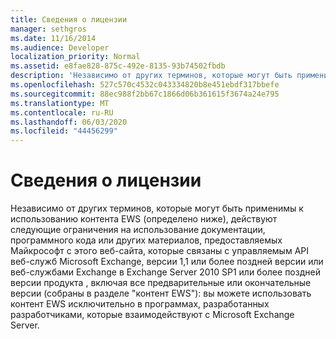 ```yaml
---
title: Сведения о лицензии
manager: sethgros
ms.date: 11/16/2014
ms.audience: Developer
localization_priority: Normal
ms.assetid: e8fae828-875c-492e-8135-93b74502fbdb
description: 'Независимо от других терминов, которые могут быть применимы к использованию контента EWS (определено ниже), действуют следующие ограничения на использование документации, программного кода или других материалов, предоставляемых Майкрософт с этого веб-сайта, которые связаны с управляемым API веб-служб Microsoft Exchange, версии 1,1 или более поздней версии или веб-службами Exchange в Exchange Server 2010 SP1 или более поздней версии продукта , включая все предварительные или окончательные версии (накопленные материалы EWS): вы можете использовать контент EWS только в программах, разработанных разработчиками, которые взаимодействуют с Microsoft Exchange Server.'
ms.openlocfilehash: 527c570c4532c043334820b8e451ebdf317bbefe
ms.sourcegitcommit: 88ec988f2bb67c1866d06b361615f3674a24e795
ms.translationtype: MT
ms.contentlocale: ru-RU
ms.lasthandoff: 06/03/2020
ms.locfileid: "44456299"
---
```

# <a name="license-information"></a>Сведения о лицензии

Независимо от других терминов, которые могут быть применимы к использованию контента EWS (определено ниже), действуют следующие ограничения на использование документации, программного кода или других материалов, предоставляемых Майкрософт с этого веб-сайта, которые связаны с управляемым API веб-служб Microsoft Exchange, версии 1,1 или более поздней версии или веб-службами Exchange в Exchange Server 2010 SP1 или более поздней версии продукта , включая все предварительные или окончательные версии (собраны в разделе "контент EWS"): вы можете использовать контент EWS исключительно в программах, разработанных разработчиками, которые взаимодействуют с Microsoft Exchange Server.
  

